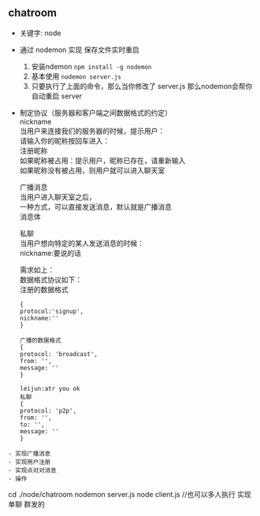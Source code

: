 ## chatroom
- 关键字: node
- 通过 nodemon 实现 保存文件实时重启
    1. 安装ndemon ` npm install -g nodemon `
    2. 基本使用 `nodemon server.js`
    3. 只要执行了上面的命令，那么当你修改了 server.js 那么nodemon会帮你自动重启 server
- 制定协议（服务器和客户端之间数据格式的约定）</br>
    nickname </br>
    当用户来连接我们的服务器的时候，提示用户：</br>
    请输入你的昵称按回车进入：</br>
    注册昵称</br>
    如果昵称被占用：提示用户，昵称已存在，请重新输入</br>
    如果昵称没有被占用，则用户就可以进入聊天室</br>

    广播消息</br>
    当用户进入聊天室之后，</br>
    一种方式，可以直接发送消息，默认就是广播消息</br>
    消息体</br>

    私聊</br>
    当用户想向特定的某人发送消息的时候：</br>
    nickname:要说的话</br>

    需求如上：</br>
    数据格式协议如下：</br>
    注册的数据格式</br>
    ```
    {
    protocol:'signup',
    nickname:''
    }

    广播的数据格式
    {
    protocol: 'broadcast',
    from: '',
    message: ''
    }

    leijun:atr you ok
    私聊
    {
    protocol: 'p2p',
    from: '',
    to: '',
    message: ''
    }
```
- 实现广播消息
- 实现用户注册
- 实现点对对消息
- 操作
```
cd ./node/chatroom
nodemon server.js 
node client.js //也可以多人执行 实现单聊 群发的
```